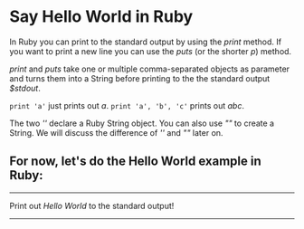 # Say Hello World in Ruby

In Ruby you can print to the standard output by using the *print* method.
If you want to print a new line you can use the *puts* (or the shorter *p*)
method.

*print* and *puts* take one or multiple comma-separated objects as parameter
and turns them into a String before printing to the the standard output
*$stdout*.

`print 'a'` just prints out *a*.
`print 'a', 'b', 'c'` prints out *abc*.

The two *''* declare a Ruby String object. You can also use *""* to create a
String. We will discuss the difference of *''* and *""* later on.

## For now, let's do the Hello World example in Ruby:

-----

Print out *Hello* *World* to the standard output!

-----

